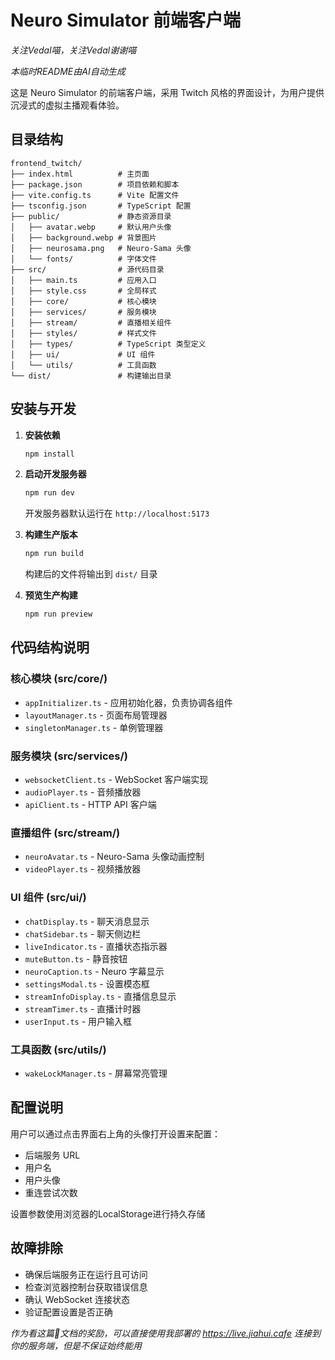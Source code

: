 # Neuro Simulator 前端客户端

*关注Vedal喵，关注Vedal谢谢喵*

*本临时README由AI自动生成*

这是 Neuro Simulator 的前端客户端，采用 Twitch 风格的界面设计，为用户提供沉浸式的虚拟主播观看体验。

## 目录结构

```
frontend_twitch/
├── index.html          # 主页面
├── package.json        # 项目依赖和脚本
├── vite.config.ts      # Vite 配置文件
├── tsconfig.json       # TypeScript 配置
├── public/             # 静态资源目录
│   ├── avatar.webp     # 默认用户头像
│   ├── background.webp # 背景图片
│   ├── neurosama.png   # Neuro-Sama 头像
│   └── fonts/          # 字体文件
├── src/                # 源代码目录
│   ├── main.ts         # 应用入口
│   ├── style.css       # 全局样式
│   ├── core/           # 核心模块
│   ├── services/       # 服务模块
│   ├── stream/         # 直播相关组件
│   ├── styles/         # 样式文件
│   ├── types/          # TypeScript 类型定义
│   ├── ui/             # UI 组件
│   └── utils/          # 工具函数
└── dist/               # 构建输出目录
```

## 安装与开发

1. **安装依赖**
   ```bash
   npm install
   ```

2. **启动开发服务器**
   ```bash
   npm run dev
   ```
   开发服务器默认运行在 `http://localhost:5173`

3. **构建生产版本**
   ```bash
   npm run build
   ```
   构建后的文件将输出到 `dist/` 目录

4. **预览生产构建**
   ```bash
   npm run preview
   ```

## 代码结构说明

### 核心模块 (src/core/)

- `appInitializer.ts` - 应用初始化器，负责协调各组件
- `layoutManager.ts` - 页面布局管理器
- `singletonManager.ts` - 单例管理器

### 服务模块 (src/services/)

- `websocketClient.ts` - WebSocket 客户端实现
- `audioPlayer.ts` - 音频播放器
- `apiClient.ts` - HTTP API 客户端

### 直播组件 (src/stream/)

- `neuroAvatar.ts` - Neuro-Sama 头像动画控制
- `videoPlayer.ts` - 视频播放器

### UI 组件 (src/ui/)

- `chatDisplay.ts` - 聊天消息显示
- `chatSidebar.ts` - 聊天侧边栏
- `liveIndicator.ts` - 直播状态指示器
- `muteButton.ts` - 静音按钮
- `neuroCaption.ts` - Neuro 字幕显示
- `settingsModal.ts` - 设置模态框
- `streamInfoDisplay.ts` - 直播信息显示
- `streamTimer.ts` - 直播计时器
- `userInput.ts` - 用户输入框

### 工具函数 (src/utils/)

- `wakeLockManager.ts` - 屏幕常亮管理

## 配置说明

用户可以通过点击界面右上角的头像打开设置来配置：

- 后端服务 URL
- 用户名
- 用户头像
- 重连尝试次数

设置参数使用浏览器的LocalStorage进行持久存储

## 故障排除

- 确保后端服务正在运行且可访问
- 检查浏览器控制台获取错误信息
- 确认 WebSocket 连接状态
- 验证配置设置是否正确 

*作为看这篇💩文档的奖励，可以直接使用我部署的 https://live.jiahui.cafe 连接到你的服务端，但是不保证始终能用*